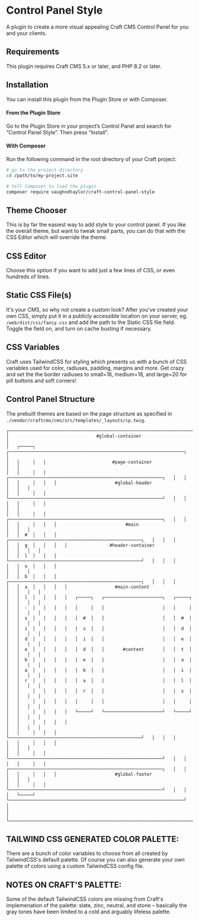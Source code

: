 # Control Panel Style

A plugin to create a more visual appealing Craft CMS Control Panel for you and your clients.

## Requirements

This plugin requires Craft CMS 5.x or later, and PHP 8.2 or later.

## Installation

You can install this plugin from the Plugin Store or with Composer.

#### From the Plugin Store

Go to the Plugin Store in your project’s Control Panel and search for “Control Panel Style”. Then press “Install”.

#### With Composer

Run the following command in the root directory of your Craft project:

```bash
# go to the project directory
cd /path/to/my-project.site

# tell Composer to load the plugin
composer require vaughndtaylor/craft-control-panel-style

```

## Theme Chooser

This is by far the easiest way to add style to your control panel. If you like the overall theme, but want to tweak small parts, you can do that with the CSS Editor which will override the theme.

## CSS Editor

Choose this option if you want to add just a few lines of CSS, or even hundreds of lines.


## Static CSS File(s)

It's your CMS, so why not create a custom look? After you've created your own CSS, simply put it in a publicly accessible location on your server, eg. `/web/dist/css/fancy.css` and add the path to the Static CSS file field. Toggle the field on, and turn on cache busting if necessary.

## CSS Variables

Craft uses TailwindCSS for styling which presents us with a bunch of CSS variables used for color, radiuses, padding, margins and more. Get crazy and set the the border radiuses to small=16, medium=18, and large=20 for pill buttons and soft corners!

## Control Panel Structure

The prebuilt themes are based on the page structure as specified in `./vendor/craftcms/cms/src/templates/_layouts/cp.twig`.

    ┌────────────────────────────────────────────────────────────────────────────────────┐
    │                                 #global-container                                  │
    │   ┌─────┐   ┌──────────────────────────────────────────────────────────────────┐   │
    │   │     │   │                         #page-container                          │   │
    │   │     │   │   ┌──────────────────────────────────────────────────────────┐   │   │
    │   │     │   │   │                      #global-header                      │   │   │
    │   │     │   │   └──────────────────────────────────────────────────────────┘   │   │
    │   │     │   │                                                                  │   │
    │   │     │   │   ┌──────────────────────────────────────────────────────────┐   │   │
    │   │     │   │   │                          #main                           │   │   │
    │   │  #  │   │   │   ┌──────────────────────────────────────────────────┐   │   │   │
    │   │  g  │   │   │   │                #header-container                 │   │   │   │
    │   │  l  │   │   │   └──────────────────────────────────────────────────┘   │   │   │
    │   │  o  │   │   │                                                          │   │   │
    │   │  b  │   │   │   ┌──────────────────────────────────────────────────┐   │   │   │
    │   │  a  │   │   │   │                  #main-content                   │   │   │   │
    │   │  l  │   │   │   │   ┌─────┐   ┌──────────────────────┐   ┌─────┐   │   │   │   │
    │   │  -  │   │   │   │   │     │   │                      │   │     │   │   │   │   │
    │   │  s  │   │   │   │   │  #  │   │                      │   │  #  │   │   │   │   │
    │   │  i  │   │   │   │   │  s  │   │                      │   │  d  │   │   │   │   │
    │   │  d  │   │   │   │   │  i  │   │                      │   │  e  │   │   │   │   │
    │   │  e  │   │   │   │   │  d  │   │       #content       │   │  t  │   │   │   │   │
    │   │  b  │   │   │   │   │  e  │   │                      │   │  a  │   │   │   │   │
    │   │  a  │   │   │   │   │  b  │   │                      │   │  i  │   │   │   │   │
    │   │  r  │   │   │   │   │  a  │   │                      │   │  l  │   │   │   │   │
    │   │     │   │   │   │   │  r  │   │                      │   │  s  │   │   │   │   │
    │   │     │   │   │   │   │     │   │                      │   │     │   │   │   │   │
    │   │     │   │   │   │   └─────┘   └──────────────────────┘   └─────┘   │   │   │   │
    │   │     │   │   │   │                                                  │   │   │   │
    │   │     │   │   │   └──────────────────────────────────────────────────┘   │   │   │
    │   │     │   │   │                                                          │   │   │
    │   │     │   │   └──────────────────────────────────────────────────────────┘   │   │
    │   │     │   │   ┌──────────────────────────────────────────────────────────┐   │   │
    │   │     │   │   │                      #global-footer                      │   │   │
    │   │     │   │   └──────────────────────────────────────────────────────────┘   │   │
    │   └─────┘   └──────────────────────────────────────────────────────────────────┘   │
    │                                                                                    │
    └────────────────────────────────────────────────────────────────────────────────────┘

## TAILWIND CSS GENERATED COLOR PALETTE:

There are a bunch of color variables to choose from all created by TailwindCSS's default palette. Of course you can also generate your own palette of colors using a custom TailwindCSS config file.

## NOTES ON CRAFT'S PALETTE:

Some of the default TailwindCSS colors are missing from Craft's implemenation of the palette: slate, zinc, neutral, and stone – basically the gray tones have been limited to a cold and arguably lifeless palette.
